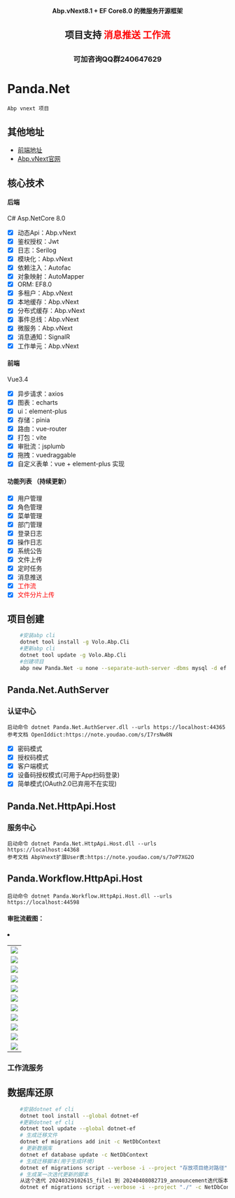 
<h4 align="center">Abp.vNext8.1 + EF Core8.0 的微服务开源框架</h4>
<h2 align="center">项目支持 
<span style="color:red">消息推送</span> <span style="color:red;">工作流</span><h2>
<h3 align="center">可加咨询QQ群240647629</h3>

# Panda.Net
	Abp vnext 项目
## 
## 其他地址
* [前端地址](https://gitee.com/notify/panda.net.web)
* [Abp.vNext官网](https://docs.abp.io/zh-Hans/abp/latest/)
##  核心技术
#### 后端
C# Asp.NetCore 8.0
- [x] 动态Api：Abp.vNext
- [x] 鉴权授权：Jwt
- [x] 日志：Serilog
- [x] 模块化：Abp.vNext
- [x] 依赖注入：Autofac
- [x] 对象映射：AutoMapper
- [x] ORM: EF8.0
- [x] 多租户：Abp.vNext
- [x] 本地缓存：Abp.vNext
- [x] 分布式缓存：Abp.vNext
- [x] 事件总线：Abp.vNext
- [x] 微服务：Abp.vNext
- [x] 消息通知：SignalR
- [x] 工作单元：Abp.vNext

#### 前端
 Vue3.4
- [x] 异步请求：axios
- [x] 图表：echarts
- [x] ui：element-plus
- [x] 存储：pinia
- [x] 路由：vue-router
- [x] 打包：vite	
- [x] 审批流：jsplumb
- [x] 拖拽：vuedraggable
- [x] 自定义表单：vue + element-plus 实现

#### 功能列表 （持续更新）
- [x] 用户管理
- [x] 角色管理
- [x] 菜单管理
- [x] 部门管理
- [x] 登录日志
- [x] 操作日志
- [x] 系统公告
- [x] 文件上传
- [x] 定时任务
- [x] 消息推送
- [x] <font color="#FF0000">工作流</font>
- [x] <font color="#FF0000">文件分片上传</font>

## 项目创建
```bash
	#安装abp cli 
	dotnet tool install -g Volo.Abp.Cli
	#更新abp cli
	dotnet tool update -g Volo.Abp.Cli
	#创建项目	
	abp new Panda.Net -u none --separate-auth-server -dbms mysql -d ef
```
## Panda.Net.AuthServer
### 认证中心
	启动命令 dotnet Panda.Net.AuthServer.dll --urls https://localhost:44365
	参考文档 OpenIddict:https://note.youdao.com/s/I7rsNw8N
- [x] 密码模式
- [x] 授权码模式
- [x] 客户端模式
- [x] 设备码授权模式(可用于App扫码登录)
- [x] 简单模式(OAuth2.0已弃用不在实现)
## Panda.Net.HttpApi.Host
### 服务中心
	启动命令 dotnet Panda.Net.HttpApi.Host.dll --urls https://localhost:44368
	参考文档 AbpVnext扩展User表:https://note.youdao.com/s/7oP7XG2O	
## Panda.Workflow.HttpApi.Host
	启动命令 dotnet Panda.Workflow.HttpApi.Host.dll --urls https://localhost:44598

#### 审批流截图： 
<ui>
<li></li>
</ui>
 <table>
    <tr>
        <td><img src="module/workflow/images/1.png"/></td>
    </tr>
    <tr>
         <td><img src="module/workflow/images/2.png"/></td>
    </tr>
	 <tr>
         <td><img src="module/workflow/images/3.png"/></td>
    </tr>
	 <tr>
         <td><img src="module/workflow/images/4.png"/></td>
    </tr>
	 <tr>
         <td><img src="module/workflow/images/5.png"/></td>
    </tr>
	 <tr>
         <td><img src="module/workflow/images/6.png"/></td>
    </tr>
	 <tr>
         <td><img src="module/workflow/images/7.png"/></td>
    </tr>
	 <tr>
         <td><img src="module/workflow/images/8.png"/></td>
    </tr>
	 <tr>
         <td><img src="module/workflow/images/9.png"/></td>
    </tr>
	 <tr>
         <td><img src="module/workflow/images/10.png"/></td>
    </tr>
	 <tr>
         <td><img src="module/workflow/images/11.png"/></td>
    </tr>
</table>

### 工作流服务	
## 数据库还原
```bash
	#安装dotnet ef cli
	dotnet tool install --global dotnet-ef
	#更新dotnet ef cli
	dotnet tool update --global dotnet-ef
	# 生成迁移文件
	dotnet ef migrations add init -c NetDbContext
	# 更新数据库
	dotnet ef database update -c NetDbContext
	# 生成迁移脚本(用于生成环境)
	dotnet ef migrations script --verbose -i --project "存放项目绝对路径" -c NetDbContext -o "存放脚本绝对路径"
	# 生成某一次迭代更新的脚本
	从这个迭代 20240329102615_file1 到 20240408082719_announcement迭代版本之间的差异脚本
	dotnet ef migrations script --verbose -i --project "./" -c NetDbContext -o "./2.sql"  20240329102615_file1 20240408082719_announcement
```
	